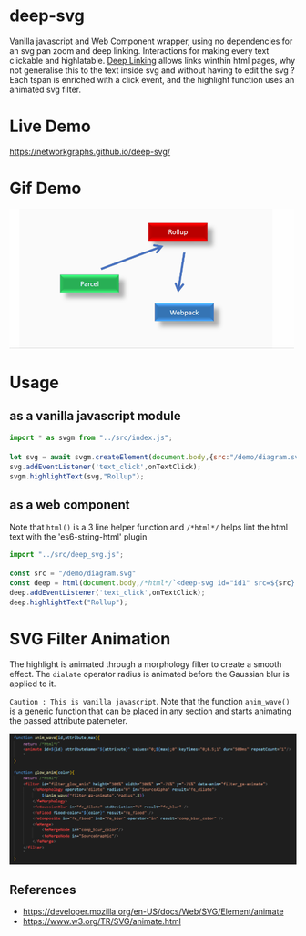 # deep-svg
Vanilla javascript and Web Component wrapper, using no dependencies for an svg pan zoom and deep linking. Interactions for making every text clickable and highlatable.
[Deep Linking](https://en.wikipedia.org/wiki/Deep_linking) allows links winthin html pages, why not generalise this to the text inside svg and without having to edit the svg ?
Each tspan is enriched with a click event, and the highlight function uses an animated svg filter.

# Live Demo
https://networkgraphs.github.io/deep-svg/

# Gif Demo
<img src="./media/demo.gif" width=500>

# Usage
## as a vanilla javascript module
```javascript
import * as svgm from "../src/index.js";

let svg = await svgm.createElement(document.body,{src:"/demo/diagram.svg",id:"diagram_a",enable:true});
svg.addEventListener('text_click',onTextClick);
svgm.highlightText(svg,"Rollup");
```

## as a web component
Note that `html()` is a 3 line helper function and `/*html*/` helps lint the html text with the 'es6-string-html' plugin
```javascript
import "../src/deep_svg.js";

const src = "/demo/diagram.svg"
const deep = html(document.body,/*html*/`<deep-svg id="id1" src=${src} enable="true" />`);
deep.addEventListener('text_click',onTextClick);
deep.highlightText("Rollup");
```

# SVG Filter Animation
The highlight is animated through a morphology filter to create a smooth effect. The `dialate` operator radius is animated before the Gaussian blur is applied to it.

`Caution : This is vanilla javascript`. Note that the function `anim_wave()` is a generic function that can be placed in any section and starts animating the passed attribute patemeter.

<img src="./media/svg_filters.png">

## References
* https://developer.mozilla.org/en-US/docs/Web/SVG/Element/animate
* https://www.w3.org/TR/SVG/animate.html
